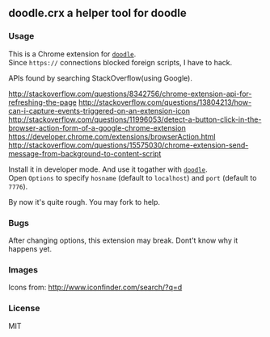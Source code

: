 
doodle.crx a helper tool for doodle
------

### Usage

This is a Chrome extension for [`doodle`][doodle].  
Since `https://` connections blocked foreign scripts, I have to hack.  

APIs found by searching StackOverflow(using Google).

http://stackoverflow.com/questions/8342756/chrome-extension-api-for-refreshing-the-page
http://stackoverflow.com/questions/13804213/how-can-i-capture-events-triggered-on-an-extension-icon
http://stackoverflow.com/questions/11996053/detect-a-button-click-in-the-browser-action-form-of-a-google-chrome-extension
https://developer.chrome.com/extensions/browserAction.html
http://stackoverflow.com/questions/15575030/chrome-extension-send-message-from-background-to-content-script

[doodle]: https://github.com/jiyinyiyong/doodle

Install it in developer mode. And use it togather with [`doodle`][doodle].  
Open `Options` to specify `hosname` (default to `localhost`) and `port` (default to `7776`).  

By now it's quite rough. You may fork to help.

### Bugs

After changing options, this extension may break. Dont't know why it happens yet.

### Images

Icons from: http://www.iconfinder.com/search/?q=d

### License

MIT